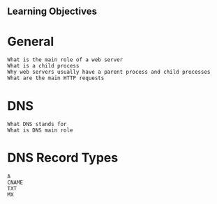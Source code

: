 ## Learning Objectives

# General

    What is the main role of a web server
    What is a child process
    Why web servers usually have a parent process and child processes
    What are the main HTTP requests

# DNS

    What DNS stands for
    What is DNS main role

# DNS Record Types

    A
    CNAME
    TXT
    MX

